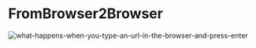 # FromBrowser2Browser
![what-happens-when-you-type-an-url-in-the-browser-and-press-enter](./image/end-to-end.jpg)
